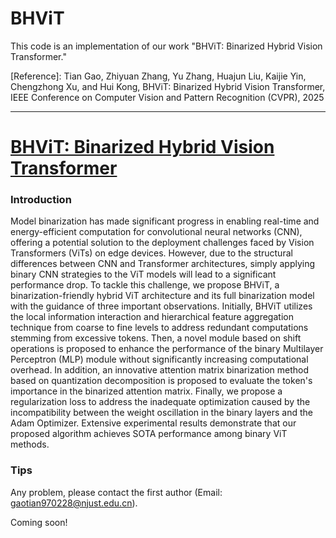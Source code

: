 # BHViT
This code is an implementation of our work "BHViT: Binarized Hybrid Vision Transformer."

[Reference]: Tian Gao, Zhiyuan Zhang, Yu Zhang, Huajun Liu, Kaijie Yin, Chengzhong Xu, and Hui Kong, BHViT: Binarized Hybrid Vision Transformer, IEEE Conference on Computer Vision and Pattern Recognition (CVPR), 2025


----------------------------------------------------------------------------------------------------------------------------------------------------------
# [BHViT: Binarized Hybrid Vision Transformer]()
### Introduction
Model binarization has made significant progress in enabling real-time and energy-efficient computation for convolutional neural networks (CNN), offering a potential solution to the deployment challenges faced by Vision Transformers (ViTs) on edge devices. However, due to the structural differences between CNN and Transformer architectures, simply applying binary CNN strategies to the ViT models will lead to a significant performance drop. To tackle this challenge, we propose BHViT, a binarization-friendly hybrid ViT architecture and its full binarization model with the guidance of three important observations. Initially, BHViT utilizes the local information interaction and hierarchical feature aggregation technique from coarse to fine levels to address redundant computations stemming from excessive tokens. Then, a novel module based on shift operations is proposed to enhance the performance of the binary Multilayer Perceptron (MLP) module without significantly increasing computational overhead. In addition, an innovative attention matrix binarization method based on quantization decomposition is proposed to evaluate the token's importance in the binarized attention matrix. Finally, we propose a regularization loss to address the inadequate optimization caused by the incompatibility between the weight oscillation in the binary layers and the Adam Optimizer. Extensive experimental results demonstrate that our proposed algorithm achieves SOTA performance among binary ViT methods.

### Tips
   Any problem, please contact the first author (Email: gaotian970228@njust.edu.cn).
   
Coming soon!
